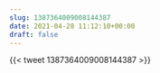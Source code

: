 ```yaml
---
slug: 1387364009008144387
date: 2021-04-28 11:12:10+00:00
draft: false
---
```


{{< tweet 1387364009008144387 >}}
